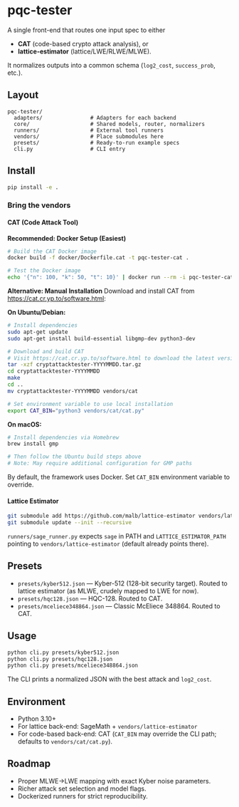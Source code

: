 # pqc-tester

A single front-end that routes one input spec to either
- **CAT** (code-based crypto attack analysis), or
- **lattice-estimator** (lattice/LWE/RLWE/MLWE).

It normalizes outputs into a common schema (`log2_cost`, `success_prob`, etc.).

## Layout

```
pqc-tester/
  adapters/               # Adapters for each backend
  core/                   # Shared models, router, normalizers
  runners/                # External tool runners
  vendors/                # Place submodules here
  presets/                # Ready-to-run example specs
  cli.py                  # CLI entry
```

## Install

```bash
pip install -e .
```

### Bring the vendors

#### CAT (Code Attack Tool)

**Recommended: Docker Setup (Easiest)**
```bash
# Build the CAT Docker image
docker build -f docker/Dockerfile.cat -t pqc-tester-cat .

# Test the Docker image
echo '{"n": 100, "k": 50, "t": 10}' | docker run --rm -i pqc-tester-cat /dev/stdin
```

**Alternative: Manual Installation**
Download and install CAT from https://cat.cr.yp.to/software.html:

**On Ubuntu/Debian:**
```bash
# Install dependencies
sudo apt-get update
sudo apt-get install build-essential libgmp-dev python3-dev

# Download and build CAT
# Visit https://cat.cr.yp.to/software.html to download the latest version
tar -xzf cryptattacktester-YYYYMMDD.tar.gz
cd cryptattacktester-YYYYMMDD
make
cd ..
mv cryptattacktester-YYYYMMDD vendors/cat

# Set environment variable to use local installation
export CAT_BIN="python3 vendors/cat/cat.py"
```

**On macOS:**
```bash
# Install dependencies via Homebrew
brew install gmp

# Then follow the Ubuntu build steps above
# Note: May require additional configuration for GMP paths
```

By default, the framework uses Docker. Set `CAT_BIN` environment variable to override.

#### Lattice Estimator
```bash
git submodule add https://github.com/malb/lattice-estimator vendors/lattice-estimator
git submodule update --init --recursive
```

`runners/sage_runner.py` expects `sage` in PATH and `LATTICE_ESTIMATOR_PATH` pointing to `vendors/lattice-estimator` (default already points there).

## Presets

- `presets/kyber512.json` — Kyber-512 (128-bit security target). Routed to lattice estimator (as MLWE, crudely mapped to LWE for now).
- `presets/hqc128.json` — HQC-128. Routed to CAT.
- `presets/mceliece348864.json` — Classic McEliece 348864. Routed to CAT.

## Usage

```bash
python cli.py presets/kyber512.json
python cli.py presets/hqc128.json
python cli.py presets/mceliece348864.json
```

The CLI prints a normalized JSON with the best attack and `log2_cost`.

## Environment

- Python 3.10+
- For lattice back-end: SageMath + `vendors/lattice-estimator`
- For code-based back-end: CAT (`CAT_BIN` may override the CLI path; defaults to `vendors/cat/cat.py`).

## Roadmap

- Proper MLWE→LWE mapping with exact Kyber noise parameters.
- Richer attack set selection and model flags.
- Dockerized runners for strict reproducibility.
